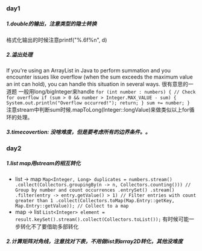 ### day1
##### 1.double的输出，注意类型的隐士转换
格式化输出的时候注意printf("%.6f%n", d)

##### 2.溢出处理
If you're using an ArrayList<Integer> in Java to perform summation and you encounter issues like overflow (when the sum exceeds the maximum value an int can hold), you can handle this situation in several ways.
很有意思的一道题
一般用long/bigInteger来handle
`for (int number : numbers) {
  // Check for overflow
  if (sum > 0 && number > Integer.MAX_VALUE - sum) {
    System.out.println("Overflow occurred!");
    return;
  }
  sum += number;
}`
注意stream中判断sum时候.mapToLong(Integer::longValue)来做类似以上for循环的处理。

##### 3.timecovertion: 没啥难度，但是要考虑所有的边界条件。。

### day2
##### 1.list map用stream的相互转化
- list -> map
`Map<Integer, Long> duplicates = numbers.stream()
      .collect(Collectors.groupingBy(n -> n, Collectors.counting())) // Group by number and count occurrences
      .entrySet()
      .stream()
      .filter(entry -> entry.getValue() > 1) // Filter entries with count greater than 1
      .collect(Collectors.toMap(Map.Entry::getKey, Map.Entry::getValue)); // Collect to a map`
- map -> list
`List<Integer> element = result.keySet().stream().collect(Collectors.toList());`
有时候可能一步转化不了要借助多部转化

##### 2.计算矩阵对角线，注意找对下表，不用做list到array2D转化，其他没难度